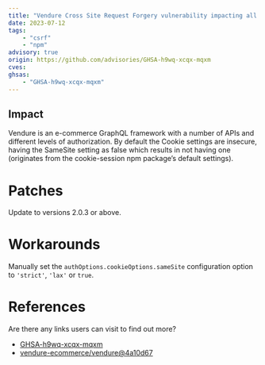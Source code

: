 ```yaml
---
title: "Vendure Cross Site Request Forgery vulnerability impacting all API requests"
date: 2023-07-12
tags:
	- "csrf"
	- "npm"
advisory: true
origin: https://github.com/advisories/GHSA-h9wq-xcqx-mqxm
cves:
ghsas:
	- "GHSA-h9wq-xcqx-mqxm"
---
```

## Impact
Vendure is an e-commerce GraphQL framework with a number of APIs and different levels of
authorization. By default the Cookie settings are insecure, having the SameSite setting as false
which results in not having one (originates from the cookie-session npm package’s default
settings).

# Patches
Update to versions 2.0.3 or above.

# Workarounds
Manually set the `authOptions.cookieOptions.sameSite` configuration option to `'strict'`, `'lax'` or `true`.

# References
Are there any links users can visit to find out more?
* [GHSA-h9wq-xcqx-mqxm](https://github.com/vendure-ecommerce/vendure/security/advisories/GHSA-h9wq-xcqx-mqxm)
* [vendure-ecommerce/vendure@4a10d67](https://github.com/vendure-ecommerce/vendure/commit/4a10d6785a3bf792ddf84053cdf232c205b82c81)